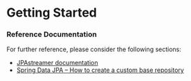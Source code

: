 # Getting Started

### Reference Documentation
For further reference, please consider the following sections:

* [JPAstreamer documentation](https://speedment.github.io/jpa-streamer/jpa-streamer/introduction/introduction.html)
* [Spring Data JPA – How to create a custom base repository](https://thorben-janssen.com/spring-data-jpa-base-repository/)
